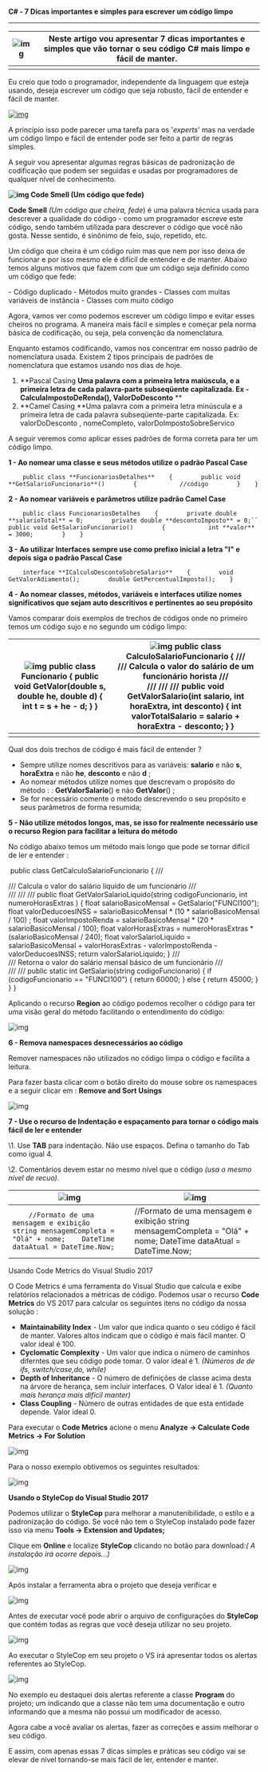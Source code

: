 **C# - 7 Dicas importantes e simples para escrever um código limpo**

------

| ![img](http://www.macoratti.net/mac3_1.jpg) | Neste artigo vou apresentar 7 dicas importantes e simples que vão tornar o seu código C# mais limpo e fácil de manter. |
| ------------------------------------------- | ------------------------------------------------------------ |
|                                             |                                                              |

Eu creio que todo o programador, independente da linguagem que esteja usando, deseja escrever um código que seja robusto, fácil de entender e fácil de manter.

[![img](http://www.macoratti.net/c_solid1.jpg)](http://www.macoratti.net/curso_capp_solid.htm)

A princípio isso pode parecer uma tarefa para os '*experts*' mas na verdade um código limpo e fácil de entender pode ser feito a partir de regras simples.

A seguir vou apresentar algumas regras básicas de padronização de codificação que podem ser seguidas e usadas por programadores de qualquer nível de conhecimento.

**![img](http://www.macoratti.net/12/10/badsmell.jpg) Code Smell (Um código que fede)**

**Code Smell** *(Um código que cheira, fede*) é uma palavra técnica usada para descrever a qualidade do código - como um programador escreve este código, sendo também utilizada para descrever o código que você não gosta. Nesse sentido, é sinônimo de feio, sujo, repetido, etc.
 
Um código que cheira é um código ruim mas que nem por isso deixa de funcionar e por isso mesmo ele é difícil de entender e de manter. Abaixo temos alguns motivos que fazem com que um código seja definido como um código que fede:

\- Código duplicado
\- Métodos muito grandes
\- Classes com muitas variáveis ​​de instância
\- Classes com muito código

Agora, vamos ver como podemos escrever um código limpo e evitar esses cheiros no programa. A maneira mais fácil e simples e começar pela norma básica de codificação, ou seja, pela convenção da nomenclatura.

Enquanto estamos codificando, vamos nos concentrar em nosso padrão de nomenclatura usada. Existem 2 tipos principais de padrões de nomenclatura que estamos usando nos dias de hoje.

1. **Pascal Casing
   **Uma palavra com a primeira letra maiúscula, e a primeira letra de cada palavra-parte subseqüente capitalizada.
   Ex - CalculaImpostoDeRenda(), ValorDoDesconto**
   ** 
2. **Camel Casing
   **Uma palavra com a primeira letra minúscula e a primeira letra de cada palavra subseqüente-parte capitalizada.
   Ex: valorDoDesconto , nomeCompleto, valorDoImpostoSobreServico

A seguir veremos como aplicar esses padrões de forma correta para ter um código limpo.

**1 - Ao nomear uma classe e seus métodos utilize o padrão Pascal Case**

```
    public class **FuncionariosDetalhes**    {        public void **GetSalarioFuncionario**()        {            //código        }    }
```

**2 - Ao nomear variáveis e parâmetros utilize padrão Camel Case**

```
    public class FuncionariosDetalhes    {        private double **salarioTotal** = 0;        private double **descontoImposto** = 0;``        public void GetSalarioFuncionario()        {            int **valor** = 3000;        }    }
```

**3 - Ao utilizar Interfaces sempre use como prefixo inicial a letra "I" e depois siga o padrão Pascal Case**

```
    interface **ICalculoDescontoSobreSalario**    {        void GetValorAdiamento();        double GetPercentualImposto();    }
```

**4 - Ao nomear classes, métodos, variáveis e interfaces utilize nomes significativos que sejam auto descritivos e pertinentes ao seu propósito**

Vamos comparar dois exemplos de trechos de códigos onde no primeiro temos um código sujo e no segundo um código limpo:

| ![img](http://www.macoratti.net/17/05/negativo.png) public class Funcionario  {   public void GetValor(double s, double he, double d)   {    int t = s + he - d;  } } | ![img](http://www.macoratti.net/17/05/positivo.png) public class CalculoSalarioFuncionario  {    /// <summary>    /// Calcula o valor do salário de um funcionário horista    /// </summary>    /// <param name="salario"></param>             /// <param name="horaExtra"></param>    /// <param name="desconto"></param>   public void GetValorSalario(int salario, int horaExtra, int desconto)    {      int valorTotalSalario = salario + horaExtra - desconto;    } } |
| ------------------------------------------------------------ | ------------------------------------------------------------ |
|                                                              |                                                              |

Qual dos dois trechos de código é mais fácil de entender ?

- Sempre utilize nomes descritivos para as variáveis:  **salario** e não **s**, **horaExtra** e não **he**, **desconto** e não **d** ;
- Ao nomear métodos utilize nomes que descrevam o propósito do método : :  **GetValorSalario**() e não **GetValor**() ;
- Se for necessário comente o método descrevendo o seu propósito e seus parâmetros de forma resumida;

**5 - Não utilize métodos longos, mas, se isso for realmente necessário use o recurso Region para facilitar a leitura do método**

No código abaixo temos um método mais longo que pode se tornar difícil de ler e entender :

​    public class GetCalculoSalarioFuncionario     {        /// <summary>       /// Calcula o valor do salário líquido de um funcionário       /// </summary>       /// <param name="codigoFuncionario"></param>       /// <param name="numeroHorasExtras"></param>       /// <returns></returns>       public float GetValorSalarioLiquido(string codigoFuncionario, int numeroHorasExtras )       {        float salarioBasicoMensal = GetSalario("FUNCI100");        float valorDeducoesINSS = salarioBasicoMensal * (10 * salarioBasicoMensal / 100) ;        float valorImpostoRenda = salarioBasicoMensal * (20 * salarioBasicoMensal / 100);        float valorHorasExtras = numeroHorasExtras * (salarioBasicoMensal / 240);        float valorSalarioLiquido = salarioBasicoMensal + valorHorasExtras - valorImpostoRenda - valorDeducoesINSS;        return valorSalarioLiquido;      }        /// <summary>       /// Retorna o valor do salário mensal básico de um funcionário       /// </summary>       /// <param name="codigoFuncionario"></param>       /// <returns></returns>       public static int GetSalario(string codigoFuncionario)       {         if (codigoFuncionario == "FUNCI100")         {           return 60000;         }         else         {           return 45000;         }       }     }

Aplicando o recurso **Region** ao código podemos recolher o código para ter uma visão geral do método facilitando o entendimento do código:

![img](http://www.macoratti.net/17/05/c_codlimp11.png)

**6 - Remova namespaces desnecessários ao código**

Remover namespaces não utilizados no código limpa o código e facilita a leitura.

Para fazer basta clicar com o botão direito do mouse sobre os namespaces e a seguir clicar em : **Remove and Sort Usings**

![img](http://www.macoratti.net/17/05/c_codlimp12.png)

**7 - Use o recurso de Indentação e espaçamento para tornar o código mais fácil de ler e entender**

\1. Use **TAB** para indentação. Não use espaços. Defina o tamanho do Tab como igual 4.

\2. Comentários devem estar no mesmo nível que o código *(usa o mesmo nível de recuo).*

| ![img](http://www.macoratti.net/17/05/positivo.png)          | ![img](http://www.macoratti.net/17/05/negativo.png)          |
| ------------------------------------------------------------ | ------------------------------------------------------------ |
| `    //Formato de uma mensagem e exibição    string mensagemCompleta = "Olá" + nome;    DateTime dataAtual = DateTime.Now;` | //Formato de uma mensagem e exibição     string mensagemCompleta = "Olá" + nome;      DateTime dataAtual = DateTime.Now; |

Usando Code Metrics do Visual Studio 2017

O Code Metrics é uma ferramenta do Visual Studio que calcula e exibe relatórios relacionados a métricas de código. Podemos usar o recurso **Code Metrics** do VS 2017 para calcular os seguintes itens no código da nossa solução :

- **Maintainability Index** - Um valor que indica quanto o seu código é fácil de manter. Valores altos indicam que o código é mais fácil manter. O valor ideal é 100.
- **Cyclomatic Complexity** - Um valor que indica o número de caminhos diferntes que seu código pode tomar. O valor ideal é 1. *(Números de de ifs, switch/case,do, while)*
- **Depth of Inheritance** - O número de definições de classe acima desta na árvore de herança, sem incluir interfaces. O Valor ideal é 1. *(Quanto mais herança mais difícil manter)*
- **Class Coupling** - Número de outras entidades de que esta entidade depende. Valor ideal 0.

Para executar o **Code Metrics** acione o menu **Analyze -> Calculate Code Metrics -> For Solution**

![img](http://www.macoratti.net/17/05/c_codlimp13.png)

Para o nosso exemplo obtivemos os seguintes resultados:

![img](http://www.macoratti.net/17/05/c_codlimp14.png)

**Usando o StyleCop do Visual Studio 2017**

Podemos utilizar o **StyleCop** para melhorar a manutenibilidade, o estilo e a padronização do código. Se você não tem o StyleCop instalado pode fazer isso via menu **Tools -> Extension and Updates;**

Clique em **Online** e localize **StyleCop** clicando no botão para download:*( A instalação irá ocorre depois...)*

![img](http://www.macoratti.net/17/05/c_codlimp15.png)

Após instalar a ferramenta abra o projeto que deseja verificar e

![img](http://www.macoratti.net/17/05/c_codlimp16.png)

Antes de executar você pode abrir o arquivo de configurações do **StyleCop** que contém todas as regras que você deseja utilizar no seu projeto.

![img](http://www.macoratti.net/17/05/c_codlimp17.png)

Ao executar o StyleCop em seu projeto o VS irá apresentar todos os alertas referentes ao StyleCop.

![img](http://www.macoratti.net/17/05/c_codlimp18.png)

No exemplo eu destaquei dois alertas referente a classe **Program** do projeto; um indicando que a classe não tem uma documentação e outro informando que a mesma não possui um modificador de acesso.

Agora cabe a você avaliar os alertas, fazer as correções e assim melhorar o seu código.

E assim, com apenas essas 7 dicas simples e práticas seu código vai se elevar de nível tornando-se mais fácil de ler, entender e manter.